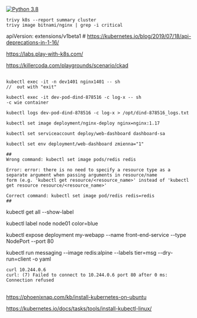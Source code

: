 [![Python 3.8](https://img.shields.io/badge/python-3.8-blue.svg)](https://www.python.org/downloads/release/python-360/)
```
trivy k8s --report summary cluster
trivy image bitnami/nginx | grep -i critical
```

apiVersion: extensions/v1beta1 # https://kubernetes.io/blog/2019/07/18/api-deprecations-in-1-16/

https://labs.play-with-k8s.com/

https://killercoda.com/playgrounds/scenario/ckad

##
```
kubectl exec -it -n dev1401 nginx1401 -- sh
//  out with "exit"

kubectl exec -it dev-pod-dind-878516 -c log-x -- sh
-c wie container

kubectl logs dev-pod-dind-878516 -c log-x > /opt/dind-878516_logs.txt
```
```
kubectl set image deployment/nginx-deploy nginx=nginx:1.17

kubectl set serviceaccount deploy/web-dashboard dashboard-sa

kubectl set env deployment/web-dashboard zmienna="1"
```
```
##
Wrong command: kubectl set image pods/redis redis

Error: error: there is no need to specify a resource type as a separate argument when passing arguments in resource/name
form (e.g. 'kubectl get resource/<resource_name>' instead of 'kubectl get resource resource/<resource_name>'

Correct command: kubectl set image pod/redis redis=redis
##

```

kubectl get all --show-label

kubectl label node node01 color=blue

kubectl expose deployment my-webapp --name front-end-service --type NodePort --port 80

kubectl run messaging --image redis:alpine --labels tier=msg --dry-run=client -o yaml

```
curl 10.244.0.6
curl: (7) Failed to connect to 10.244.0.6 port 80 after 0 ms: Connection refused
```

##
https://phoenixnap.com/kb/install-kubernetes-on-ubuntu

https://kubernetes.io/docs/tasks/tools/install-kubectl-linux/


